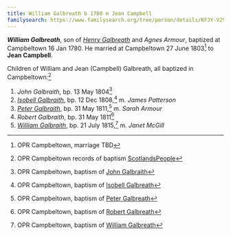 ```yaml
---
title: William Galbreath b 1780 m Jean Campbell
familysearch: https://www.familysearch.org/tree/person/details/KFJY-V29
---
```

***William Galbreath***, son of *[Henry Galbreath](galbreath-henry-1739.md)* and *Agnes Armour*, baptized at Campbeltown 16 Jan 1780.  He married at Campbeltown 27 June 1803[^marriage] to **Jean Campbell**.

Children of William and Jean (Campbell) Galbreath, all baptized in Campbeltown:[^children]

1. *John Galbraith*, bp. 13 May 1804[^john-birth]
2. *[Isobell Galbraith](galbraith-isabella-1808.md)*, bp. 12 Dec 1808,[^isobell-birth] m. *James Patterson*
3. *[Peter Galbraith](galbraith-peter-1811.md)*, bp. 31 May 1811,[^peter-birth] m. *Sarah Armour*
4. *Robert Galbraith*, bp. 31 May 1811[^robert-birth]
5. *[William Galbraith](galbraith-william-1815.md)*, bp. 21 July 1815,[^william-birth] m. *Janet McGill*

[^marriage]: OPR Campbeltown, marriage TBD

[^children]: OPR Campbeltown records of baptism [ScotlandsPeople](https://www.scotlandspeople.gov.uk/record-results?search_type=people&event=%28B%20OR%20C%20OR%20S%29&record_type%5B0%5D=opr_births&church_type=Old%20Parish%20Registers&dl_cat=church&dl_rec=church-births-baptisms&surname=galbreath&surname_so=syn&forename_so=soundex&from_year=1804&to_year=1850&parent_names=GALBREATH&parent_names_so=soundex&parent_name_two=campbell&parent_name_two_so=exact&county=ARGYLL&record=Church%20of%20Scotland%20%28old%20parish%20registers%29%20Roman%20Catholic%20Church%20Other%20churches&rd_real_name%5B0%5D=CAMPBELTOWN%20%28LANDWARD%29%20OR%20CAMPBELTOWN%20%28BURGH%29%20OR%20CAMPBELTOWN&rd_display_name%5B0%5D=CAMPBELTOWN%20%28LANDWARD%29%7CCAMPBELTOWN%20%28BURGH%29%7CCAMPBELTOWN_CAMPBELTOWN&rd_label%5B0%5D=CAMPBELTOWN&rd_name%5B0%5D=CAMPBELTOWN%20%2ALANDWARD%2A%20OR%20CAMPBELTOWN%20%2ABURGH%2A%20OR%20CAMPBELTOWN&sort=asc&order=Date&field=year)

[^john-birth]: OPR Campbeltown, baptism of [John Galbraith](/sources/opr-campbeltown-births.md#1804-05-13-john-galbraith)

[^isobell-birth]: OPR Campbeltown, baptism of [Isobell Galbreath](/sources/opr-campbeltown-births.md#1808-12-20-isobell-galbreath)

[^peter-birth]: OPR Campbeltown, baptism of [Peter Galbreath](/sources/opr-campbeltown-births.md#1811-05-31-peter-galbreath)

[^robert-birth]: OPR Campbeltown, baptism of [Robert Galbreath](/sources/opr-campbeltown-births.md#1811-05-31-robert-galbreath)

[^william-birth]: OPR Campbeltown, baptism of [William Galbreath](/sources/opr-campbeltown-births.md#1815-07-21-william-galbreath)
